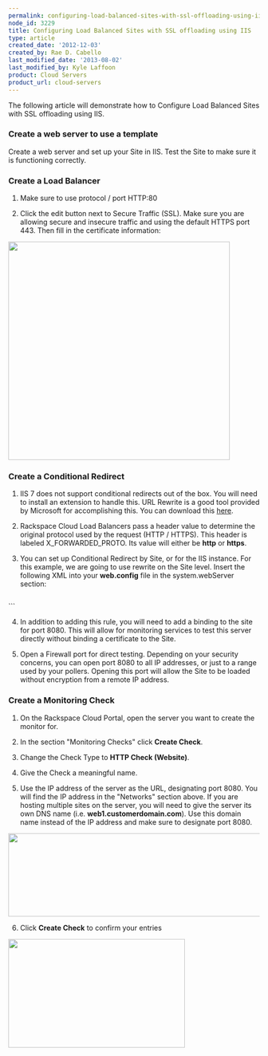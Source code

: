```yaml
---
permalink: configuring-load-balanced-sites-with-ssl-offloading-using-iis/
node_id: 3229
title: Configuring Load Balanced Sites with SSL offloading using IIS
type: article
created_date: '2012-12-03'
created_by: Rae D. Cabello
last_modified_date: '2013-08-02'
last_modified_by: Kyle Laffoon
product: Cloud Servers
product_url: cloud-servers
---
```


The following article will demonstrate how to Configure Load Balanced
Sites with SSL offloading using IIS.

### Create a web server to use a template

Create a web server and set up your Site in IIS. Test the Site to
make sure it is functioning correctly.

### Create a Load Balancer

1. Make sure to use protocol / port HTTP:80

2. Click the edit button next to Secure Traffic (SSL). Make sure you are
allowing secure and insecure traffic and using the default HTTPS port 443. Then fill in the
certificate information:

  <img src="https://8026b2e3760e2433679c-fffceaebb8c6ee053c935e8915a3fbe7.ssl.cf2.rackcdn.com/field/image/load-balanced-sites-IIS.png" width="444" height="438" />

### Create a Conditional Redirect

1. IIS 7 does not support conditional redirects out of the box. You will
need to install an extension to handle this. URL Rewrite is a good tool
provided by Microsoft for accomplishing this. You can download this
[here](http://www.iis.net/downloads/microsoft/url-rewrite).

2. Rackspace Cloud Load Balancers pass a header value to determine the
original protocol used by the request (HTTP / HTTPS). This header is
labeled X_FORWARDED_PROTO. Its value will either be **http** or **https**.

3. You can set up Conditional Redirect by Site, or for the IIS instance.
For this example, we are going to use rewrite on the Site level. Insert
the following XML into your **web.config** file in the system.webServer
section:

    ```
<rewrite>
    <globalRules>
<rule name="HTTPS Redirect" enabled="true" stopProcessing="true">
    <match url="(.*)" />
<conditions>
<add input="{HTTP_X_FORWARDED_PROTO}" pattern="https" negate="true" />
<add input="{SERVER_PORT}" pattern="8080" negate="true" />
    </conditions>
<action type="Redirect" url="https://{HTTP_HOST}/{R:1}" />
</rule>
    </globalRules>
</rewrite>
    ```

4. In addition to adding this rule, you will need to add a binding to
the site for port 8080. This will allow for monitoring services to test
this server directly without binding a certificate to the Site.

5. Open a Firewall port for direct testing. Depending on your security
concerns, you can open port 8080 to all IP addresses, or just to a range
used by your pollers. Opening this port will allow the Site to be loaded
without encryption from a remote IP address.

### Create a Monitoring Check

1. On the Rackspace Cloud Portal, open the server you want to create the
monitor for.

2. In the section "Monitoring Checks" click **Create Check**.

3. Change the Check Type to **HTTP Check (Website)**.

4. Give the Check a meaningful name.

5. Use the IP address of the server as the URL, designating port 8080.
You will find the IP address in the "Networks" section above. If you are
hosting multiple sites on the server, you will need to give the server
its own DNS name (i.e. **web1.customerdomain.com**). Use this domain name
instead of the IP address and make sure to designate port 8080.

  <img src="https://8026b2e3760e2433679c-fffceaebb8c6ee053c935e8915a3fbe7.ssl.cf2.rackcdn.com/field/image/load-balanced-sites-iis-2.png" width="591" height="167" />

6. Click **Create Check** to confirm your entries

  <img src="https://8026b2e3760e2433679c-fffceaebb8c6ee053c935e8915a3fbe7.ssl.cf2.rackcdn.com/field/image/load-balanced-sites-iis-3.png" width="354" height="218" />
